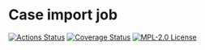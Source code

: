 # Case import job

[![Actions Status](https://github.com/gridsuite/balances-adjustment-server/actions/workflows/build.yml/badge.svg?branch=main)](https://github.com/gridsuite/case-import-job/actions)
[![Coverage Status](https://sonarcloud.io/api/project_badges/measure?project=org.gridsuite%3Acase-import-job&metric=coverage)](https://sonarcloud.io/component_measures?id=org.gridsuite%3Acase-import-job&metric=coverage)
[![MPL-2.0 License](https://img.shields.io/badge/license-MPL_2.0-blue.svg)](https://www.mozilla.org/en-US/MPL/2.0/)

